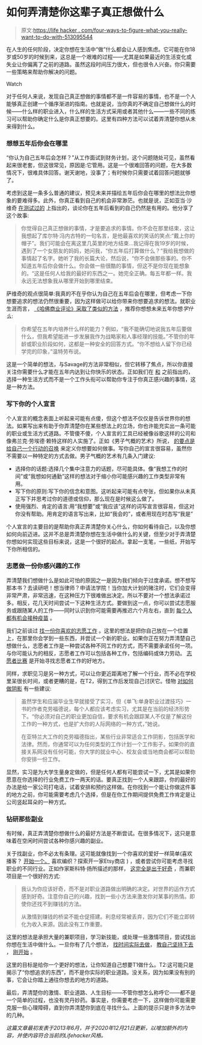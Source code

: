 # 如何弄清楚你这辈子真正想做什么

> 原文:[https://life hacker . com/four-ways-to-figure-what-you-really-want-to-do-with-513095544](https://lifehacker.com/four-ways-to-figure-out-what-you-really-want-to-do-with-513095544)

在人生的任何阶段，决定你想在生活中“做”什么都会让人感到焦虑。它可能在你18岁或50岁的时候到来，这总是一个艰难的过程——尤其是如果最近的生活变化或失业让你偏离了之前的道路。虽然这段时间压力很大，但也很令人兴奋。你只需要一些策略来帮助你解决的问题。

Watch

对于任何人来说，发现自己真正想做的事情都不是一件容易的事情，也不是一个人能够真正创建一个循序渐进的指南。也就是说，当你真的不确定自己想做什么的时候——什么样的职业进入，什么样的生活方式采用或者其他什么——一些不同的练习可以帮助你确定什么是你真正想要的。这里有四种方法可以试着弄清楚你想从未来得到什么。

### 想想五年后你会在哪里

“你认为自己五年后会怎样？”从工作面试到财务计划，这个问题随处可见，虽然看起来很老套，但这很常见，原因是:它管用。这是一个很难回答的问题，在大多数情况下，很难具体回答。谢天谢地，没事了；有时候你只需要试着回答问题就够了。

考虑到这是一条多么普通的建议，预见未来并描绘五年后你会在哪里的想法比你想象的要难得多。此外，你真正看到自己的机会非常渺茫。也就是说，正如亚当·沙维奇 [在测试过的](http://www.tested.com/art/makers/452956-work-ethic-252013/) 上指出的，谈论你在五年后看到的自己仍然是有用的。他分享了这个故事:

> 你觉得自己真正想做的事情，才是要追求的事情。你不会在那里结束，这让我想起了库尔特·冯内古特的一句名言，是他最喜欢的笑话的笑点:“戴上你的帽子”。我们可能会在离这里几英里的地方结束...我记得在我19岁的时候，遇到了一个女朋友的妈妈，她问我，“你五年后打算做什么？“我给我想做的事情起了名字。她听了我的长篇大论，然后说，“你不会做那些事的。你不知道五年后你会做什么。你会做一些很酷的事情，但这不是你现在能想象的。“这是任何人给我的最好的东西之一。她完全正确。每五年都一样。我永远无法想象我从哪里开始到哪里结束。

萨维奇的观点很简单:我真的不在乎你认为自己在五年后会在哪里，但考虑一下你想要追求的想法仍然很重要，因为这样做可以给你带来你想要追求的想法。就职业生涯而言， [《哈佛商业评论》采取了类似的方法](http://blogs.hbr.org/hmu/2011/03/where-will-you-be-in-five-year.html) ，推荐你想想未来五年你想*学什么*:

> 你希望在五年内培养什么样的能力？例如，“我不能确切地说我五年后要做什么，但我希望能进一步发展我作为战略家和人事经理的技能。”不管你的年龄或职业阶段如何，这都是一种安全的回答方式。“你不想给人留下你已经学完的印象，”温特劳布说。

这是一个简单的想法，与Savage的方法非常相似，但它转移了焦点，所以你直接关注你需要什么才能在五年内达到让你快乐的状态。正如我们在 [和](http://lifehacker.com/how-to-pick-a-career-you-actually-like-5978475?_ga=2.189464235.1451944291.1557756156-173178311.1556715687) 之前指出的，选择一种生活方式而不是一个工作头衔可以帮助你专注于你真正感兴趣的事情，这是一种方法。

### 写下你的个人宣言

个人宣言的概念表面上听起来可能有点傻，但这个想法不仅仅是告诉世界你的想法。如果写出来有助于你弄清楚你在某些想法上的立场，你也许能充实出一条可能的职业或生活方式道路。不管傻不傻，个人宣言的工具已经被像谷歌这样的公司和像弗兰克·劳埃德·赖特这样的人实施了。正如《男子气概的艺术》所说， [的要点是给自己一个行动的召唤](http://www.artofmanliness.com/2012/02/13/how-and-why-to-write-your-own-personal-manifesto/) 来定义你想要如何做事。写你自己的宣言很容易，虽然你不需要以一种特定的方式去做。男子气概的艺术有几条入门建议:

*   选择你的话题:选择几个集中注意力的话题，尽可能具体。像“我想工作的时间”或“我想如何通勤”这样的想法对于缩小你可能感兴趣的工作类型非常有用。
*   写下你的原则:写下你的信念和意图。这听起来可能有点夸张，但如果你从未真正写下并思考过你的道德或信仰，那么现在是时候这么做了。
*   使用强烈、肯定的语言:用“我想要”或“我应该”这样的词写宣言很容易，但这对你没有帮助。用肯定的语言写出来，比如“我会的”，或者用现在时态写“我是”

个人宣言的主要目的是帮助你真正弄清楚你关心什么，你如何看待自己，以及你想如何向前迈进。这并不总是弄清楚你想在生活中做什么的关键，但至少对于弄清楚你想如何实现这些目标来说，这是一个很好的起点。拿起一支笔，一些纸，开始写下你所相信的。

### 志愿做一份你感兴趣的工作

弄清楚我们想做什么是如此可怕的原因之一是因为我们倾向于过度承诺。想不想写那本书？去读研吧！想当律师？申请法学院！当你加大计划的赌注时，它们会变得非常严肃，非常迅速，在这种压力下很难做出决定。所以不要对一个想法承诺过多。相反，花几天时间尝试一下这种生活方式。要做到这一点，你可以尝试志愿服务或跟随某人的工作——同时认识到你可能需要再推迟六个月左右，直到 [每个人都有机会接种疫苗](https://lifehacker.com/c/vaccine-watch) 。

我们之前谈过 [找一份你喜欢的志愿工作](http://lifehacker.com/how-to-find-a-volunteer-gig-youll-actually-enjoy-5938432?_ga=2.182203687.1451944291.1557756156-173178311.1556715687) 。这里的想法是把你自己放在一个位置上，在那里你会学到一些东西，并尝试一个新的职业。如果你正在努力弄清楚自己想做什么，志愿者工作是一种尝试各种不同工作的方式，而不需要承诺任何一项。与你可能认为的相反，志愿者工作可以包括各种工作，包括编码或体力劳动。 [志愿者比赛](http://www.volunteermatch.org/) 是开始寻找志愿者工作的好地方。

同样，求职见习是另一种方式，可以让你更近距离地了解一个行业，而不必在学校里呆很长时间，或者更糟的是，在T2，得到工作后发现自己讨厌它。怪物 [对如何做阴影](http://career-advice.monster.com/career-development/changing-careers/the-job-shadow-knows-try-on-a-career-before-you-commit-hot-jobs/article.aspx) 有一些建议:

> 虽然学生和应届毕业生早就接受了实习，但《单飞:单身职业过渡技巧》一书的作者克劳福德说，每个人都应该考虑实习，尤其是在当前的经济形势下。“你必须对自己的职业更加自信，要求有机会跟踪某人不仅是了解这份工作的一种方式，也是扩大你的人际网络的一种方式，”她说。
> 
> 在亚特兰大工作的克劳福德指出，某些行业非常适合工作阴影，包括医学和法律。然而，你通常可以为任何类型的工作计划一个工作影子。如果你的直接关系网没有任何可能，你大学的就业中心、校友会或当地商会都可以帮助你安排一份工作。

显然，实习是为大学生量身定做的，但是任何人都有可能尝试一下，尤其是如果你愿意在你选择的行业免费工作一两天的话。要真正找到一个人来跟踪，你的最好的办法是给一家公司打电话，试着安排和预约这样做。在你找到一个能让你做这件事的地方之前，你可能需要考虑几个选择，但是在你工作期间提供免费工作肯定是让公司竖起耳朵的一种方式。

### 钻研那些副业

有时候，真正弄清楚你想做什么的最好方法是不断尝试。在很多情况下，这只是意味着在空闲时间尝试各种你感兴趣的副业。

关于找副业，你不必太有条理。这可能就像找到一个你喜欢的爱好一样简单(喜欢播客？ [开始一个。](https://lifehacker.com/how-to-start-your-own-podcast-1709798447) 喜欢编织？探索开一家Etsy商店 ) ，或者尝试你可能考虑寻找职业的不同行业。正如作家斯科特·扬所描述的那样， [这完全是出于好奇](http://www.scotthyoung.com/blog/2007/07/29/what-do-you-want-to-do-with-your-life/) ，而兼职项目是一个很好的方式:

> 我认为你应该好奇，而不是对职业道路做出明确的决定。对世界的运作方式感到好奇。注意你自己的兴趣，找到一些小方法来激发你对某事的热情。即使你还找不到赚钱的方法。
> 
> 从激情到赚钱的桥梁不能仓促搭建。利息经常被丢弃，因为它们不能立即转化为收入来源。因此没有工作重要。

这里的想法是承担大量的兼职项目，学习新技能，或处理一些激情项目，尝试找出你想在生活中做什么。一旦你有了几个想法， [找时间实际去做](http://lifehacker.com/how-to-find-time-to-learn-something-new-or-tackle-a-pas-5590732?_ga=2.42022181.1451944291.1557756156-173178311.1556715687)， [教自己坚持下去](http://lifehacker.com/how-to-stick-with-it-when-youre-learning-something-new-5994125?_ga=2.42022181.1451944291.1557756156-173178311.1556715687) ， [刚开始](http://lifehacker.com/getting-started-is-everything-5892576?_ga=2.42022181.1451944291.1557756156-173178311.1556715687) 。

这里的目标是给你一个更好的想法，让你知道自己想要T1做什么。T2:这可能只是揭示了“你想追求的东西”，而不是你实际的职业道路。没关系，因为如果没有别的事，它会让你踏上通往你想去的地方的道路。

最后，弄清楚你的激情、职业道路、人生目标——不管你想怎么称呼它——都不是一个简单的过程，也没有灵丹妙药。事实是，你需要考虑一下，这样做你可能需要克服一些心理障碍，直到你弄清楚你到底在寻找什么。上面的提示只是许多方法中的几种。

*这篇文章最初发表于2013年6月，并于2020年12月21日更新，以增加额外的内容，并使内容符合当前的Lifehacker风格。*
